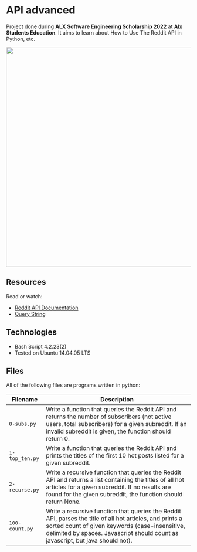 # API advanced

Project done during **ALX Software Engineering Scholarship 2022** at **Alx Students Education**. It aims to learn about How to Use The Reddit API in Python, etc.

<img src="https://res.cloudinary.com/practicaldev/image/fetch/s--PBl8WBVp--/c_imagga_scale,f_auto,fl_progressive,h_420,q_auto,w_1000/https://dev-to-uploads.s3.amazonaws.com/uploads/articles/3iienwvnl6lcf00b5cop.jpg" width="600px"/>

## Resources

Read or watch:

- [Reddit API Documentation](https://www.reddit.com/dev/api/)
- [Query String](https://en.wikipedia.org/wiki/Query_string)

## Technologies

- Bash Script 4.2.23(2)
- Tested on Ubuntu 14.04.05 LTS

## Files

All of the following files are programs written in python:

| Filename       | Description                                                                                                                                                                                                                                    |
| -------------- | ---------------------------------------------------------------------------------------------------------------------------------------------------------------------------------------------------------------------------------------------- |
| `0-subs.py`    | Write a function that queries the Reddit API and returns the number of subscribers (not active users, total subscribers) for a given subreddit. If an invalid subreddit is given, the function should return 0.                                |
| `1-top_ten.py` | Write a function that queries the Reddit API and prints the titles of the first 10 hot posts listed for a given subreddit.                                                                                                                     |
| `2-recurse.py` | Write a recursive function that queries the Reddit API and returns a list containing the titles of all hot articles for a given subreddit. If no results are found for the given subreddit, the function should return None.                   |
| `100-count.py` | Write a recursive function that queries the Reddit API, parses the title of all hot articles, and prints a sorted count of given keywords (case-insensitive, delimited by spaces. Javascript should count as javascript, but java should not). |

